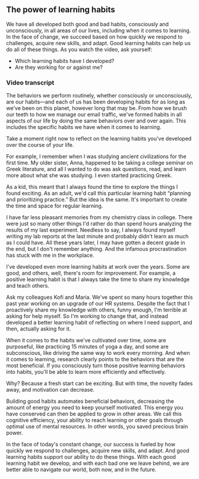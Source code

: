 ## The power of learning habits
We have all developed both good and bad habits, consciously and unconsciously, in all areas of our lives, including when it comes to learning. In the face of change, we succeed based on how quickly we respond to challenges, acquire new skills, and adapt. Good learning habits can help us do all of these things. As you watch the video, ask yourself:

+ Which learning habits have I developed?
+ Are they working for or against me?

### Video transcript

The behaviors we perform routinely, whether consciously or unconsciously, are our habits—and each of us has been developing habits for as long as we've been on this planet, however long that may be. From how we brush our teeth to how we manage our email traffic, we've formed habits in all aspects of our life by doing the same behaviors over and over again. This includes the specific habits we have when it comes to learning.

Take a moment right now to reflect on the learning habits you've developed over the course of your life.

For example, I remember when I was studying ancient civilizations for the first time. My older sister, Anna, happened to be taking a college seminar on Greek literature, and all I wanted to do was ask questions, read, and learn more about what she was studying. I even started practicing Greek.

As a kid, this meant that I always found the time to explore the things I found exciting. As an adult, we'd call this particular learning habit “planning and prioritizing practice.” But the idea is the same. It's important to create the time and space for regular learning.

I have far less pleasant memories from my chemistry class in college. There were just so many other things I'd rather do than spend hours analyzing the results of my last experiment. Needless to say, I always found myself writing my lab reports at the last minute and probably didn't learn as much as I could have. All these years later, I may have gotten a decent grade in the end, but I don't remember anything. And the infamous procrastination has stuck with me in the workplace.

I've developed even more learning habits at work over the years. Some are good, and others, well, there's room for improvement. For example, a positive learning habit is that I always take the time to share my knowledge and teach others.

Ask my colleagues Kofi and Maria. We've spent so many hours together this past year working on an upgrade of our HR systems. Despite the fact that I proactively share my knowledge with others, funny enough, I'm terrible at asking for help myself. So I'm working to change that, and instead developed a better learning habit of reflecting on where I need support, and then, actually asking for it.

When it comes to the habits we've cultivated over time, some are purposeful, like practicing 15 minutes of yoga a day, and some are subconscious, like driving the same way to work every morning. And when it comes to learning, research clearly points to the behaviors that are the most beneficial. If you consciously turn those positive learning behaviors into habits, you'll be able to learn more efficiently and effectively.

Why? Because a fresh start can be exciting. But with time, the novelty fades away, and motivation can decrease.

Building good habits automates beneficial behaviors, decreasing the amount of energy you need to keep yourself motivated. This energy you have conserved can then be applied to grow in other areas. We call this cognitive efficiency, your ability to reach learning or other goals through optimal use of mental resources. In other words, you saved precious brain power.

In the face of today's constant change, our success is fueled by how quickly we respond to challenges, acquire new skills, and adapt. And good learning habits support our ability to do these things. With each good learning habit we develop, and with each bad one we leave behind, we are better able to navigate our world, both now, and in the future.
